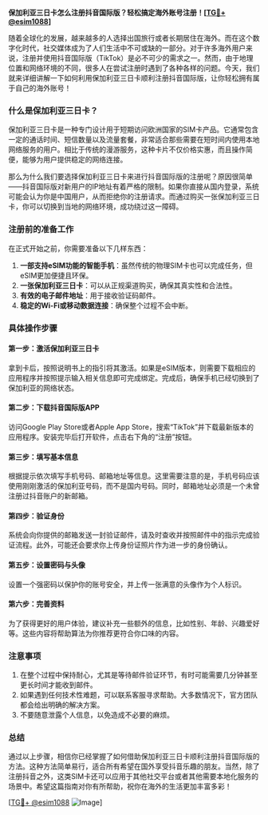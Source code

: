 **保加利亚三日卡怎么注册抖音国际版？轻松搞定海外账号注册！[[TG💪+ @esim1088](https://t.me/s/esim1088)]**

随着全球化的发展，越来越多的人选择出国旅行或者长期居住在海外。而在这个数字化时代，社交媒体成为了人们生活中不可或缺的一部分。对于许多海外用户来说，注册并使用抖音国际版（TikTok）是必不可少的需求之一。然而，由于地理位置和网络环境的不同，很多人在尝试注册时遇到了各种各样的问题。今天，我们就来详细讲解一下如何利用保加利亚三日卡顺利注册抖音国际版，让你轻松拥有属于自己的海外账号！

### 什么是保加利亚三日卡？

保加利亚三日卡是一种专门设计用于短期访问欧洲国家的SIM卡产品。它通常包含一定的通话时间、短信数量以及流量套餐，非常适合那些需要在短时间内使用本地网络服务的用户。相比于传统的漫游服务，这种卡片不仅价格实惠，而且操作简便，能够为用户提供稳定的网络连接。

那么为什么我们要选择保加利亚三日卡来进行抖音国际版的注册呢？原因很简单——抖音国际版对新用户的IP地址有着严格的限制。如果你直接从国内登录，系统可能会认为你是中国用户，从而拒绝你的注册请求。而通过购买一张保加利亚三日卡，你可以切换到当地的网络环境，成功绕过这一障碍。

### 注册前的准备工作

在正式开始之前，你需要准备以下几样东西：

1. **一部支持eSIM功能的智能手机**：虽然传统的物理SIM卡也可以完成任务，但eSIM更加便捷且环保。
2. **一张保加利亚三日卡**：可以从正规渠道购买，确保其真实性和合法性。
3. **有效的电子邮件地址**：用于接收验证码邮件。
4. **稳定的Wi-Fi或移动数据连接**：确保整个过程不会中断。

### 具体操作步骤

#### 第一步：激活保加利亚三日卡
拿到卡后，按照说明书上的指引将其激活。如果是eSIM版本，则需要下载相应的应用程序并按照提示输入相关信息即可完成绑定。完成后，确保手机已经切换到了保加利亚的网络状态。

#### 第二步：下载抖音国际版APP
访问Google Play Store或者Apple App Store，搜索“TikTok”并下载最新版本的应用程序。安装完毕后打开软件，点击右下角的“注册”按钮。

#### 第三步：填写基本信息
根据提示依次填写手机号码、邮箱地址等信息。这里需要注意的是，手机号码应该使用刚刚激活的保加利亚号码，而不是国内号码。同时，邮箱地址必须是一个未曾注册过抖音账户的新邮箱。

#### 第四步：验证身份
系统会向你提供的邮箱发送一封验证邮件，请及时查收并按照邮件中的指示完成验证流程。此外，可能还会要求你上传身份证照片作为进一步的身份确认。

#### 第五步：设置密码与头像
设置一个强密码以保护你的账号安全，并上传一张满意的头像作为个人标识。

#### 第六步：完善资料
为了获得更好的用户体验，建议补充一些额外的信息，比如性别、年龄、兴趣爱好等。这些内容将帮助算法为你推荐更符合你口味的内容。

### 注意事项

1. 在整个过程中保持耐心，尤其是等待邮件验证环节，有时可能需要几分钟甚至更长时间才能收到邮件。
2. 如果遇到任何技术性难题，可以联系客服寻求帮助。大多数情况下，官方团队都会给出明确的解决方案。
3. 不要随意泄露个人信息，以免造成不必要的麻烦。

### 总结

通过以上步骤，相信你已经掌握了如何借助保加利亚三日卡顺利注册抖音国际版的方法。这种方法简单易行，适合所有希望在国外享受抖音乐趣的朋友。当然，除了注册抖音之外，这类SIM卡还可以应用于其他社交平台或者其他需要本地化服务的场景中。希望这篇指南对你有所帮助，祝你在海外的生活更加丰富多彩！

[[TG💪+ @esim1088](https://t.me/s/esim1088) ![Image](https://i.postimg.cc/4NQfJmqS/Snipaste-2025-05-13-00-14-12.png)]